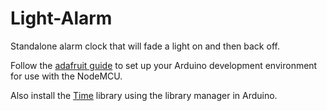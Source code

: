 # Light-Alarm
Standalone alarm clock that will fade a light on and then back off.

Follow the [adafruit guide](https://learn.adafruit.com/adafruit-huzzah-esp8266-breakout/using-arduino-ide) to set up your Arduino development environment for use with the NodeMCU.

Also install the [Time](https://github.com/PaulStoffregen/Time) library using the library manager in Arduino.